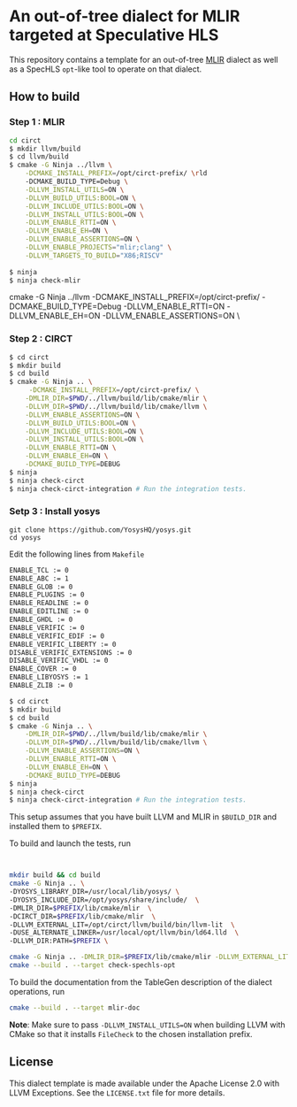 # An out-of-tree dialect for MLIR targeted at Speculative HLS

This repository contains a template for an out-of-tree [MLIR](https://mlir.llvm.org/) dialect as well as a
SpecHLS `opt`-like tool to operate on that dialect.

## How to build

### Step 1 : MLIR

```sh
cd circt
$ mkdir llvm/build
$ cd llvm/build
$ cmake -G Ninja ../llvm \
    -DCMAKE_INSTALL_PREFIX=/opt/circt-prefix/ \rld
    -DCMAKE_BUILD_TYPE=Debug \
    -DLLVM_INSTALL_UTILS=ON \
    -DLLVM_BUILD_UTILS:BOOL=ON \
    -DLLVM_INCLUDE_UTILS:BOOL=ON \
    -DLLVM_INSTALL_UTILS:BOOL=ON \
    -DLLVM_ENABLE_RTTI=ON \
    -DLLVM_ENABLE_EH=ON \
    -DLLVM_ENABLE_ASSERTIONS=ON \
    -DLLVM_ENABLE_PROJECTS="mlir;clang" \
    -DLLVM_TARGETS_TO_BUILD="X86;RISCV" 
    
$ ninja
$ ninja check-mlir
```
cmake -G Ninja ../llvm -DCMAKE_INSTALL_PREFIX=/opt/circt-prefix/ -DCMAKE_BUILD_TYPE=Debug -DLLVM_ENABLE_RTTI=ON -DLLVM_ENABLE_EH=ON -DLLVM_ENABLE_ASSERTIONS=ON \
### Step 2 : CIRCT

```sh
$ cd circt
$ mkdir build
$ cd build
$ cmake -G Ninja .. \
     -DCMAKE_INSTALL_PREFIX=/opt/circt-prefix/ \
    -DMLIR_DIR=$PWD/../llvm/build/lib/cmake/mlir \
    -DLLVM_DIR=$PWD/../llvm/build/lib/cmake/llvm \
    -DLLVM_ENABLE_ASSERTIONS=ON \
    -DLLVM_BUILD_UTILS:BOOL=ON \
    -DLLVM_INCLUDE_UTILS:BOOL=ON \
    -DLLVM_INSTALL_UTILS:BOOL=ON \
    -DLLVM_ENABLE_RTTI=ON \
    -DLLVM_ENABLE_EH=ON \
    -DCMAKE_BUILD_TYPE=DEBUG
$ ninja
$ ninja check-circt
$ ninja check-circt-integration # Run the integration tests.
```
### Setp 3 : Install yosys

```
git clone https://github.com/YosysHQ/yosys.git
cd yosys
```

Edit the following lines from ```Makefile```  

```sh
ENABLE_TCL := 0
ENABLE_ABC := 1
ENABLE_GLOB := 0
ENABLE_PLUGINS := 0
ENABLE_READLINE := 0
ENABLE_EDITLINE := 0
ENABLE_GHDL := 0
ENABLE_VERIFIC := 0
ENABLE_VERIFIC_EDIF := 0
ENABLE_VERIFIC_LIBERTY := 0
DISABLE_VERIFIC_EXTENSIONS := 0
DISABLE_VERIFIC_VHDL := 0
ENABLE_COVER := 0
ENABLE_LIBYOSYS := 1
ENABLE_ZLIB := 0
```

```sh
$ cd circt
$ mkdir build
$ cd build
$ cmake -G Ninja .. \
    -DMLIR_DIR=$PWD/../llvm/build/lib/cmake/mlir \
    -DLLVM_DIR=$PWD/../llvm/build/lib/cmake/llvm \
    -DLLVM_ENABLE_ASSERTIONS=ON \
    -DLLVM_ENABLE_RTTI=ON \
    -DLLVM_ENABLE_EH=ON \
    -DCMAKE_BUILD_TYPE=DEBUG
$ ninja
$ ninja check-circt
$ ninja check-circt-integration # Run the integration tests.
```



This setup assumes that you have built LLVM and MLIR in `$BUILD_DIR` and installed them to `$PREFIX`. 

To build and launch the tests, run
```sh


mkdir build && cd build
cmake -G Ninja .. \
-DYOSYS_LIBRARY_DIR=/usr/local/lib/yosys/ \ 
-DYOSYS_INCLUDE_DIR=/opt/yosys/share/include/  \
-DMLIR_DIR=$PREFIX/lib/cmake/mlir  \
-DCIRCT_DIR=$PREFIX/lib/cmake/mlir  \
-DLLVM_EXTERNAL_LIT=/opt/circt/llvm/build/bin/llvm-lit  \
-DUSE_ALTERNATE_LINKER=/usr/local/opt/llvm/bin/ld64.lld  \
-DLLVM_DIR:PATH=$PREFIX \

cmake -G Ninja .. -DMLIR_DIR=$PREFIX/lib/cmake/mlir -DLLVM_EXTERNAL_LIT=$BUILD_DIR/bin/llvm-lit
cmake --build . --target check-spechls-opt
```
To build the documentation from the TableGen description of the dialect
operations, run
```sh
cmake --build . --target mlir-doc
```
**Note**: Make sure to pass `-DLLVM_INSTALL_UTILS=ON` when building LLVM with
CMake so that it installs `FileCheck` to the chosen installation prefix.

## License

This dialect template is made available under the Apache License 2.0 with LLVM Exceptions. See the `LICENSE.txt` file for more details.
